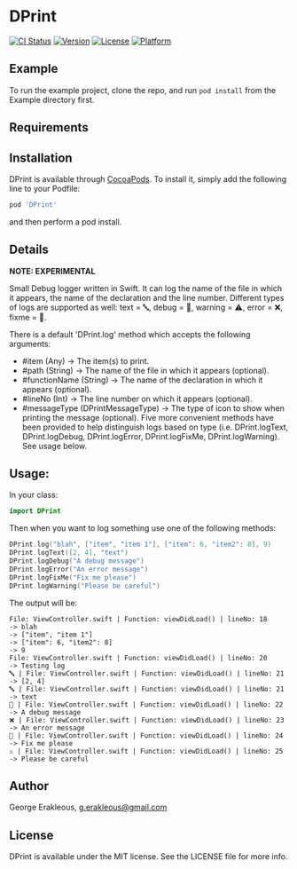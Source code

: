 # DPrint

[![CI Status](http://img.shields.io/travis/GErakleous/DPrint.svg?style=flat)](https://travis-ci.org/GErakleous/DPrint)
[![Version](https://img.shields.io/cocoapods/v/DPrint.svg?style=flat)](http://cocoapods.org/pods/DPrint)
[![License](https://img.shields.io/cocoapods/l/DPrint.svg?style=flat)](http://cocoapods.org/pods/DPrint)
[![Platform](https://img.shields.io/cocoapods/p/DPrint.svg?style=flat)](http://cocoapods.org/pods/DPrint)

## Example

To run the example project, clone the repo, and run `pod install` from the Example directory first.

## Requirements

## Installation

DPrint is available through [CocoaPods](http://cocoapods.org). To install
it, simply add the following line to your Podfile:

```ruby
pod 'DPrint'
```
and then perform a pod install.

## Details
**NOTE: EXPERIMENTAL**

Small Debug logger written in Swift. It can log the name of the file in which it appears, the name of the declaration and the line number. Different types of logs are supported as well: text = 🔤, debug = 🚥, warning = ⚠️, error = ❌, fixme = 💊.

There is a default 'DPrint.log' method which accepts the following arguments:
* #item (Any) -> The item(s) to print.
* #path (String)	-> The name of the file in which it appears (optional).
* #functionName (String) -> The name of the declaration in which it appears (optional).
* #lineNo (Int) -> The line number on which it appears (optional).
* #messageType (DPrintMessageType)	-> The type of icon to show when printing the message (optional).
Five more convenient methods have been provided to help distinguish logs based on type (i.e. DPrint.logText, DPrint.logDebug, DPrint.logError, DPrint.logFixMe, DPrint.logWarning). See usage below.

## Usage:

In your class:

```Swift
import DPrint
```

Then when you want to log something use one of the following methods:
```Swift
DPrint.log("blah", ["item", "item 1"], ["item": 6, "item2": 8], 9)
DPrint.logText([2, 4], "text")
DPrint.logDebug("A debug message")
DPrint.logError("An error message")
DPrint.logFixMe("Fix me please")
DPrint.logWarning("Please be careful")
```

The output will be:
```
File: ViewController.swift | Function: viewDidLoad() | lineNo: 18
-> blah
-> ["item", "item 1"]
-> ["item": 6, "item2": 8]
-> 9
File: ViewController.swift | Function: viewDidLoad() | lineNo: 20
-> Testing log
🔤 | File: ViewController.swift | Function: viewDidLoad() | lineNo: 21
-> [2, 4]
🔤 | File: ViewController.swift | Function: viewDidLoad() | lineNo: 21
-> text
🚥 | File: ViewController.swift | Function: viewDidLoad() | lineNo: 22
-> A debug message
❌ | File: ViewController.swift | Function: viewDidLoad() | lineNo: 23
-> An error message
💊 | File: ViewController.swift | Function: viewDidLoad() | lineNo: 24
-> Fix me please
⚠️ | File: ViewController.swift | Function: viewDidLoad() | lineNo: 25
-> Please be careful
```

## Author

George Erakleous, g.erakleous@gmail.com

## License

DPrint is available under the MIT license. See the LICENSE file for more info.
